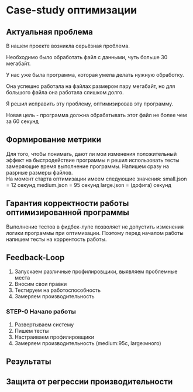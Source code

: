 # Case-study оптимизации

## Актуальная проблема
В нашем проекте возникла серьёзная проблема.

Необходимо было обработать файл с данными, чуть больше 30 мегабайт.

У нас уже была программа, которая умела делать нужную обработку.

Она успешно работала на файлах размером пару мегабайт, но для большого файла она работала слишком долго.

Я решил исправить эту проблему, оптимизировав эту программу. 

Новая цель - программа должна обрабатывать этот файл не более чем за 60 секунд

## Формирование метрики
Для того, чтобы понимать, дают ли мои изменения положительный эффект на быстродействие программы я 
решил использовать тесты замеряющие время выполнение программы. Напишем сразу на разрные размеры файлов.  
На момент старта оптимизации имеем следующие значения:
small.json = 12 секунд
medium.json = 95 секунд
large.json = (дофига) секунд


## Гарантия корректности работы оптимизированной программы
Выполнение тестов в фидбек-лупе позволяет не допустить изменения логики программы при оптимизации. 
Поэтому перед началом работы напишем тесты на коррентость работы. 


## Feedback-Loop
1. Запускаем различные профилировщики, выявляем проблемные места
2. Вносим свои правки
3. Тестируем на работоспособность
4. Замеряем производительность

### STEP-0 Начало работы 
1. Развертываем систему
2. Пишем тесты 
3. Настраиваем профилировщики
4. Замеряем производительность (medium:95с, large:много)


## Результаты

## Защита от регрессии производительности

